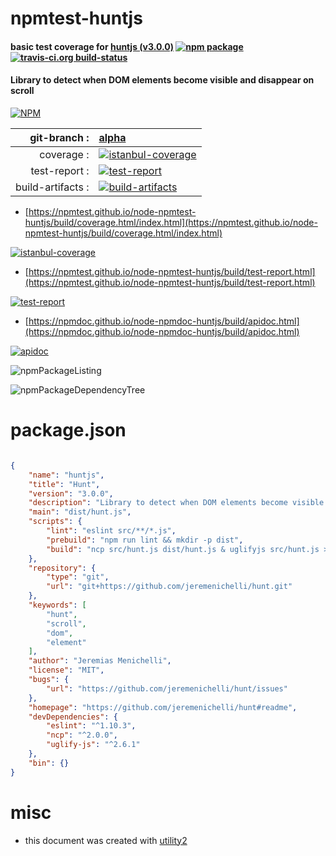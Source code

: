 # npmtest-huntjs

#### basic test coverage for  [huntjs (v3.0.0)](https://github.com/jeremenichelli/hunt#readme)  [![npm package](https://img.shields.io/npm/v/npmtest-huntjs.svg?style=flat-square)](https://www.npmjs.org/package/npmtest-huntjs) [![travis-ci.org build-status](https://api.travis-ci.org/npmtest/node-npmtest-huntjs.svg)](https://travis-ci.org/npmtest/node-npmtest-huntjs)

#### Library to detect when DOM elements become visible and disappear on scroll

[![NPM](https://nodei.co/npm/huntjs.png?downloads=true&downloadRank=true&stars=true)](https://www.npmjs.com/package/huntjs)

| git-branch : | [alpha](https://github.com/npmtest/node-npmtest-huntjs/tree/alpha)|
|--:|:--|
| coverage : | [![istanbul-coverage](https://npmtest.github.io/node-npmtest-huntjs/build/coverage.badge.svg)](https://npmtest.github.io/node-npmtest-huntjs/build/coverage.html/index.html)|
| test-report : | [![test-report](https://npmtest.github.io/node-npmtest-huntjs/build/test-report.badge.svg)](https://npmtest.github.io/node-npmtest-huntjs/build/test-report.html)|
| build-artifacts : | [![build-artifacts](https://npmtest.github.io/node-npmtest-huntjs/glyphicons_144_folder_open.png)](https://github.com/npmtest/node-npmtest-huntjs/tree/gh-pages/build)|

- [https://npmtest.github.io/node-npmtest-huntjs/build/coverage.html/index.html](https://npmtest.github.io/node-npmtest-huntjs/build/coverage.html/index.html)

[![istanbul-coverage](https://npmtest.github.io/node-npmtest-huntjs/build/screenCapture.buildCi.browser.%252Ftmp%252Fbuild%252Fcoverage.lib.html.png)](https://npmtest.github.io/node-npmtest-huntjs/build/coverage.html/index.html)

- [https://npmtest.github.io/node-npmtest-huntjs/build/test-report.html](https://npmtest.github.io/node-npmtest-huntjs/build/test-report.html)

[![test-report](https://npmtest.github.io/node-npmtest-huntjs/build/screenCapture.buildCi.browser.%252Ftmp%252Fbuild%252Ftest-report.html.png)](https://npmtest.github.io/node-npmtest-huntjs/build/test-report.html)

- [https://npmdoc.github.io/node-npmdoc-huntjs/build/apidoc.html](https://npmdoc.github.io/node-npmdoc-huntjs/build/apidoc.html)

[![apidoc](https://npmdoc.github.io/node-npmdoc-huntjs/build/screenCapture.buildCi.browser.%252Ftmp%252Fbuild%252Fapidoc.html.png)](https://npmdoc.github.io/node-npmdoc-huntjs/build/apidoc.html)

![npmPackageListing](https://npmtest.github.io/node-npmtest-huntjs/build/screenCapture.npmPackageListing.svg)

![npmPackageDependencyTree](https://npmtest.github.io/node-npmtest-huntjs/build/screenCapture.npmPackageDependencyTree.svg)



# package.json

```json

{
    "name": "huntjs",
    "title": "Hunt",
    "version": "3.0.0",
    "description": "Library to detect when DOM elements become visible and disappear on scroll",
    "main": "dist/hunt.js",
    "scripts": {
        "lint": "eslint src/**/*.js",
        "prebuild": "npm run lint && mkdir -p dist",
        "build": "ncp src/hunt.js dist/hunt.js & uglifyjs src/hunt.js > dist/hunt.min.js"
    },
    "repository": {
        "type": "git",
        "url": "git+https://github.com/jeremenichelli/hunt.git"
    },
    "keywords": [
        "hunt",
        "scroll",
        "dom",
        "element"
    ],
    "author": "Jeremias Menichelli",
    "license": "MIT",
    "bugs": {
        "url": "https://github.com/jeremenichelli/hunt/issues"
    },
    "homepage": "https://github.com/jeremenichelli/hunt#readme",
    "devDependencies": {
        "eslint": "^1.10.3",
        "ncp": "^2.0.0",
        "uglify-js": "^2.6.1"
    },
    "bin": {}
}
```



# misc
- this document was created with [utility2](https://github.com/kaizhu256/node-utility2)
